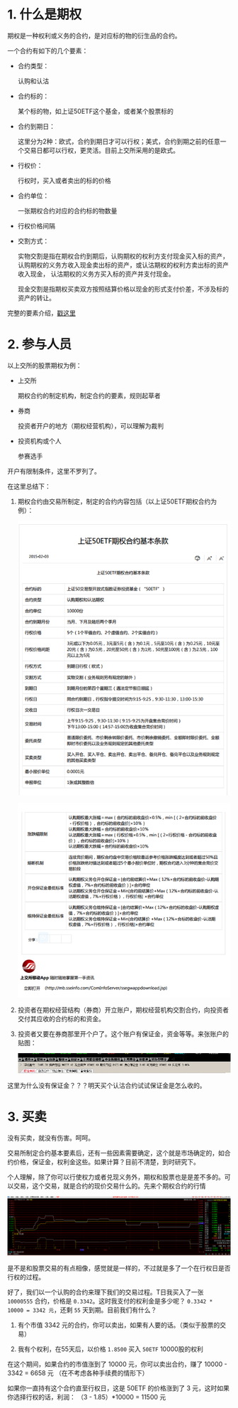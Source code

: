 # 1. 什么是期权

期权是一种权利或义务的合约，是对应标的物的衍生品的合约。

一个合约有如下的几个要素：

- 合约类型：

	认购和认沽

- 合约标的：

	某个标的物，如上证50ETF这个基金，或者某个股票标的

- 合约到期日：

	这里分为2种：欧式，合约到期日才可以行权；美式，合约到期之前的任意一个交易日都可以行权，更灵活。目前上交所采用的是欧式。

- 行权价：

	行权时，买入或者卖出的标的价格

- 合约单位： 

	一张期权合约对应的合约标的物数量

- 行权价格间隔

- 交割方式：

	实物交割是指在期权合约到期后，认购期权的权利方支付现金买入标的资产，
	认购期权的义务方收入现金卖出标的资产，或认沽期权的权利方卖出标的资产收入现金，
	认沽期权的义务方买入标的资产并支付现金。

	现金交割是指期权买卖双方按照结算价格以现金的形式支付价差，不涉及标的资产的转让。 

完整的要素介绍，[戳这里](http://www.sse.com.cn/assortment/options/contract/c/c_20151016_3999892.shtml)

# 2. 参与人员

以上交所的股票期权为例：

- 上交所 			

	期权合约的制定机构，制定合约的要素，规则起草者

- 券商 

	投资者开户的地方（期权经营机构），可以理解为裁判

- 投资机构或个人

	参赛选手


开户有限制条件，这里不罗列了。


在这里总结下：

1. 期权合约由交易所制定，制定的合约内容包括（以上证50ETF期权合约为例）：


	![hy_1.png](./qqimgs/hy_1.png)

	![hy_2.png](./qqimgs/hy_2.png)

1. 投资者在期权经营结构（券商）开立账户，期权经营机构交割合约，向投资者交付其应收的合约标的和资金。

1. 投资者又要在券商那里开个户了。这个账户有保证金，资金等等。来张账户的贴图：

	![zh_1.png](./qqimgs/zh_1.png)

这里为什么没有保证金？？？明天买个认沽合约试试保证金是怎么收的。


# 3. 买卖

没有买卖，就没有伤害。呵呵。

交易所制定合约基本要素后，还有一些因素需要确定，这个就是市场确定的，如合约价格，保证金，权利金这些。如果计算？目前不清楚，到时研究下。

个人理解，除了你可以行使权力或者兑现义务外，期权和股票也是是差不多的。可以交易，这个交易，就是合约的现价交易什么的。先来个期权合约的行情

![hq_1.png](./qqimgs/hq_1.png)

是不是和股票交易的有点相像，感觉就是一样的，不过就是多了一个在行权日是否行权的过程。

好了，我们以一个认购的合约来理下我们的交易过程。T日我买入了一张 `10000555` 合约，价格是 `0.3342`。这时我支付的权利金是多少呢？
`0.3342 * 10000 = 3342 元`，还剩 `55` 天到期。目前我们有什么？

1. 有个市值 3342 元的合约，你可以卖出，如果有人要的话。（类似于股票的交易）

2. 我有个权利，在55天后，以价格 `1.8500` 买入 `50ETF` 10000股的权利

在这个期间，如果合约的市值涨到了 10000 元，你可以卖出合约，赚了 10000 - 3342 = 6658 元 （在不考虑各种手续费的情形下）

如果你一直持有这个合约直至行权日，这是 50ETF 的价格涨到了 3 元，这时如果你选择行权的话，利润： （3 - 1.85）*10000 = 11500 元